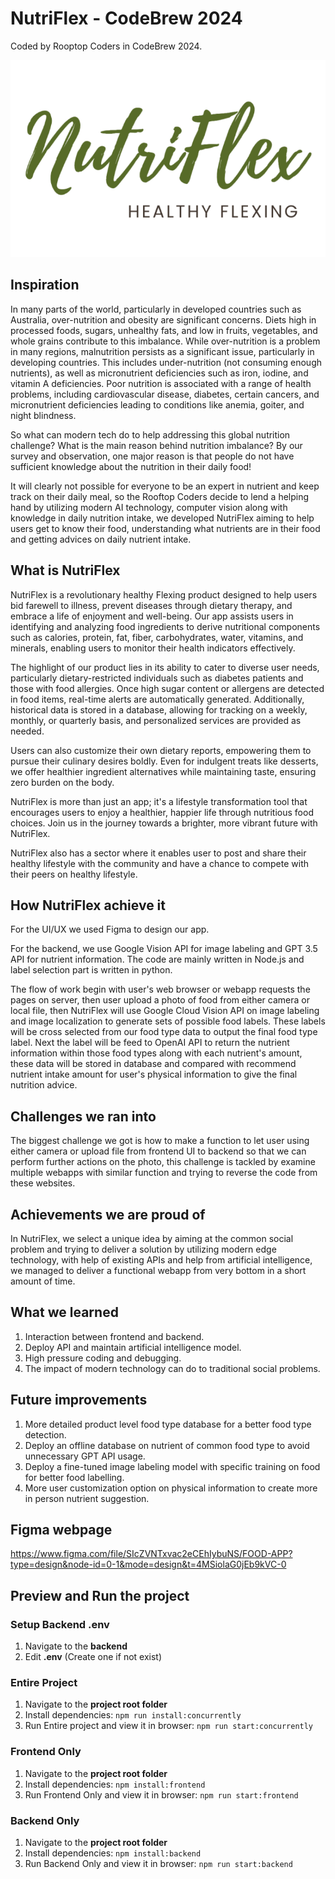 # NutriFlex - CodeBrew 2024

Coded by Rooptop Coders in CodeBrew 2024.

![public/screenshot-20240405-at-603-1@2x.png](public/screenshot-20240405-at-603-1@2x.png)

## Inspiration
In many parts of the world, particularly in developed countries such as Australia, 
over-nutrition and obesity are significant concerns. Diets high in processed foods, sugars, unhealthy fats, 
and low in fruits, vegetables, and whole grains contribute to this imbalance.
While over-nutrition is a problem in many regions, malnutrition persists as a significant issue, particularly in developing countries. This includes under-nutrition (not consuming enough nutrients), as well as micronutrient deficiencies such as iron, iodine, and vitamin A deficiencies.
Poor nutrition is associated with a range of health problems, including cardiovascular disease, diabetes, certain cancers, and micronutrient deficiencies leading to conditions like anemia, goiter, and night blindness.

So what can modern tech do to help addressing this global nutrition challenge? What is the main reason behind nutrition imbalance? By our survey and observation, one major reason is that people do not have sufficient knowledge about the nutrition in their daily food!

It will clearly not possible for everyone to be an expert in nutrient and keep track on their daily meal, so the Rooftop Coders
decide to lend a helping hand by utilizing modern AI technology, computer vision along with knowledge in daily nutrition intake, we
developed NutriFlex aiming to help users get to know their food, understanding what nutrients are in their food and getting advices on 
daily nutrient intake.

## What is NutriFlex
NutriFlex is a revolutionary healthy Flexing product designed to help users bid farewell to illness, prevent diseases through dietary therapy, and embrace a life of enjoyment and well-being. Our app assists users in identifying and analyzing food ingredients to derive nutritional components such as calories, protein, fat, fiber, carbohydrates, water, vitamins, and minerals, enabling users to monitor their health indicators effectively. 

The highlight of our product lies in its ability to cater to diverse user needs, particularly dietary-restricted individuals such as diabetes patients and those with food allergies. Once high sugar content or allergens are detected in food items, real-time alerts are automatically generated. Additionally, historical data is stored in a database, allowing for tracking on a weekly, monthly, or quarterly basis, and personalized services are provided as needed.

Users can also customize their own dietary reports, empowering them to pursue their culinary desires boldly. Even for indulgent treats like desserts, we offer healthier ingredient alternatives while maintaining taste, ensuring zero burden on the body.

NutriFlex is more than just an app; it's a lifestyle transformation tool that encourages users to enjoy a healthier, happier life through nutritious food choices. Join us in the journey towards a brighter, more vibrant future with NutriFlex.

NutriFlex also has a sector where it enables user to post and share their healthy lifestyle with the community and have a chance to compete with their peers on healthy lifestyle.

## How NutriFlex achieve it
For the UI/UX we used Figma to design our app.

For the backend, we use Google Vision API for image labeling and GPT 3.5 API for nutrient information. The code are mainly written in Node.js and label
selection part is written in python. 

The flow of work begin with user's web browser or webapp requests the pages on server, then user upload a photo of food from either camera or local file,
then NutriFlex will use Google Cloud Vision API on image labeling and image localization to generate sets of possible food labels. These labels will be 
cross selected from our food type data to output the final food type label. Next the label will be feed to OpenAI API to return the nutrient information within those 
food types along with each nutrient's amount, these data will be stored in database and compared with recommend nutrient 
intake amount for user's physical information to give the final nutrition advice.

## Challenges we ran into
The biggest challenge we got is how to make a function to let user using either camera or upload file from frontend UI to backend so
that we can perform further actions on the photo, this challenge is tackled by examine multiple webapps with similar function and trying to reverse the code
from these websites.

## Achievements we are proud of
In NutriFlex, we select a unique idea by aiming at the common social problem and trying to deliver a solution by utilizing modern edge technology, with help of existing APIs and 
help from artificial intelligence, we managed to deliver a functional webapp from very bottom in a short amount of time.

## What we learned
1) Interaction between frontend and backend.
2) Deploy API and maintain artificial intelligence model.
3) High pressure coding and debugging.
4) The impact of modern technology can do to traditional social problems.

## Future improvements
1) More detailed product level food type database for a better food type detection.
2) Deploy an offline database on nutrient of common food type to avoid unnecessary GPT API usage.
3) Deploy a fine-tuned image labeling model with specific training on food for better food labelling.
4) More user customization option on physical information to create more in person nutrient suggestion.

## Figma webpage
https://www.figma.com/file/SIcZVNTxvac2eCEhIybuNS/FOOD-APP?type=design&node-id=0-1&mode=design&t=4MSiolaG0jEb9kVC-0

## <a name="prevAndRun">Preview and Run the project</a>
### <a name="setupBackendENV">Setup Backend .env</a>
1) Navigate to the **backend**
2) Edit **.env** (Create one if not exist)


### <a name="prevEntire">Entire Project</a>
1) Navigate to the **project root folder**
2) Install dependencies: `npm run install:concurrently`
3) Run Entire project and view it in browser: `npm run start:concurrently`

### <a name="prevFrontend">Frontend Only</a>
1) Navigate to the **project root folder**
2) Install dependencies: `npm install:frontend`
3) Run Frontend Only and view it in browser: `npm run start:frontend`

### <a name="prevBackend">Backend Only</a>
1) Navigate to the **project root folder**
2) Install dependencies: `npm install:backend`
3) Run Backend Only and view it in browser: `npm run start:backend`
